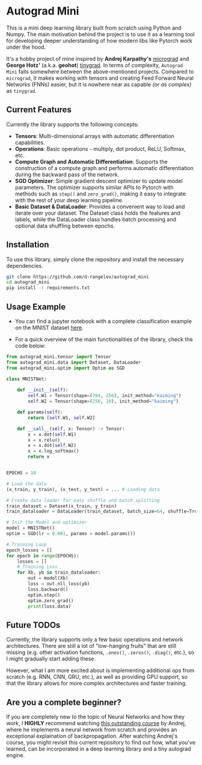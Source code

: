 # Autograd Mini 

This is a mini deep learning library built from scratch using Python and Numpy. The main motivation behind the project is to use it as a learning tool for developing deeper understanding of how modern libs like Pytorch work under the hood.

It's a hobby project of mine inspired by **Andrej Karpathy's** [micrograd](https://github.com/karpathy/micrograd) and **George Hotz'** (a.k.a. **geohot**) [tinygrad](https://github.com/tinygrad/tinygrad). In terms of complexity, `Autograd Mini` falls somewhere between the above-mentioned projects. Compared to `micrograd`, it makes working with tensors and creating Feed Forward Neural Networks (FNNs) easier, but it is nowhere near as capable *(or as complex)* as `tinygrad`. 

## Current Features

Currently the library supports the following concepts:

- **Tensors**: Multi-dimensional arrays with automatic differentiation capabilities.
- **Operations**: Basic operations - multiply, dot product, ReLU, Softmax, etc.
- **Compute Graph and Automatic Differentiation**: Supports the construction of a compute graph and performs automatic differentiation during the backward pass of the network.
- **SGD Optimizer**:  Simple gradient descent optimizer to update model parameters. The optimizer supports similar APIs to Pytorch with methods such as `step()` and `zero_grad()`, making it easy to integrate with the rest of your deep learning pipeline.
- **Basic Dataset & DataLoader**: Provides a convenient way to load and iterate over your dataset. The Dataset class holds the features and labels, while the DataLoader class handles batch processing and optional data shuffling between epochs.

## Installation

To use this library, simply clone the repository and install the necessary dependencies.

```bash
git clone https://github.com/d-rangelov/autograd_mini  
cd autograd_mini
pip install -r requirements.txt
```

## Usage Example
- You can find a jupyter notebook with a complete classification example on the MNIST dataset [here](https://github.com/d-rangelov/autograd_mini/blob/master/MNIST%20Example.ipynb).

- For a quick overview of the main functionalities of the library, check the code below:

```python
from autograd_mini.tensor import Tensor
from autograd_mini.data import Dataset, DataLoader
from autograd_mini.optim import Optim as SGD

class MNISTNet:
    
    def __init__(self):
        self.W1 = Tensor(shape=(784, 256), init_method="kaiming")
        self.W2 = Tensor(shape=(256, 10), init_method="kaiming")

    def params(self):
        return [self.W1, self.W2]

    def __call__(self, x: Tensor) -> Tensor:
        x = x.dot(self.W1)
        x = x.relu()
        x = x.dot(self.W2)
        x = x.log_softmax()
        return x


EPOCHS = 10

# Load the data
(x_train, y_train), (x_test, y_test) = ... # Loading data

# Create data loader for easy shuffle and batch splitting
train_dataset = Dataset(x_train, y_train)
train_dataloader = DataLoader(train_dataset, batch_size=64, shuffle=True)

# Init the Model and optimizer
model = MNISTNet()
optim = SGD(lr = 0.001, params = model.params())

# Training Loop
epoch_losses = []
for epoch in range(EPOCHS):
    losses = []
    # Training Loss
    for Xb, yb in train_dataloader:
        out = model(Xb)
        loss = out.nll_loss(yb)
        loss.backward()
        optim.step()
        optim.zero_grad()
        print(loss.data)

```

## Future TODOs
Currently, the library supports only a few basic operations and network architectures. There are still a lot of "low-hanging fruits" that are still missing (e.g. other activation functions, `.ones()`, `.zeros()`, `.diag()`, etc.), so I might gradually start adding these.

However, what I am more excited about is implementing additional ops from scratch (e.g. RNN, CNN, GRU, etc.), as well as providing GPU support, so that the library allows for more complex architectures and faster training. 

## Are you a complete beginner?
If you are completely new to the topic of Neural Networks and how they work, I **HIGHLY** recommend watching [this outstanding course](https://www.youtube.com/watch?v=VMj-3S1tku0) by Andrej, where he implements a neural network from scratch and provides an exceptional explaination of backpropagation. After watching Andrej's course, you might revisit this current repository to find out how, what you've learned, can be incorporated in a deep learning library and a tiny autograd engine.
